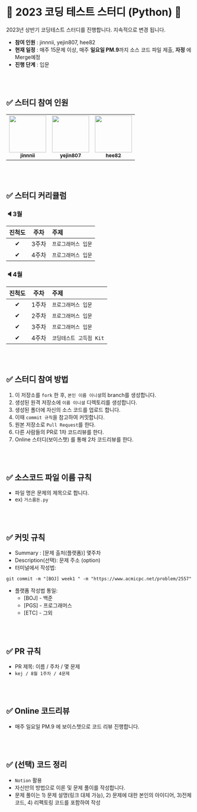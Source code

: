 <div align=center>
</div>

# 💯 2023 코딩 테스트 스터디 (Python) 💯
2023년 상반기 코딩테스트 스터디를 진행합니다. 지속적으로 변경 됩니다.
* **참여 인원** : jinnnii, yejin807, hee82
* **현재 일정** : 매주 15문제 이상, 매주 **일요일 PM.9**까지 소스 코드 파일 제출, **자정** 에 Merge예정
* **진행 단계** : 입문

<br />
<br />

## ✅ 스터디 참여 인원
<table>
<tr>
<td align="center"><a href="https://github.com/jinnnii"><img src="https://avatars.githubusercontent.com/u/55618713?v=4" width="100px;" alt=""/><br /><sub><b>jinnnii</b></sub></a><br /></td>
<td align="center"><a href="https://github.com/yejin807"><img src="https://avatars.githubusercontent.com/u/57592501?v=4" width="100px;" alt=""/> <br /><sub><b>yejin807</b></sub></a><br /></td>
<td align="center"><a href="https://github.com/hee82"><img src="https://avatars.githubusercontent.com/u/83055150?v=4" width="100px;" alt=""/> <br /><sub><b>hee82</b></sub></a><br /></td>
</tr>
</table>

<br />
<br />

## ✅ 스터디 커리큘럼

### 🔈3월

| 진척도 | 주차  | 주제        |
| :----: | :---: | :---------- |
|   ✔    | 3주차 | `프로그래머스 입문`      |
|   ✔   | 4주차 | `프로그래머스 입문`       |

### 🔈4월

| 진척도 | 주차  | 주제        |
| :----: | :---: | :---------- |
|   ✔    | 1주차 | `프로그래머스 입문`      |
|   ✔   | 2주차 | `프로그래머스 입문`       |
|   ✔   | 3주차 | `프로그래머스 입문`       |
|   ✔   | 4주차 | `코딩테스트 고득점 Kit`       |

<br />
<br />

## ✅ 스터디 참여 방법
1. 이 저장소를 `fork` 한 후, `본인 이름 이니셜`의 branch를 생성합니다.
2. 생성된 원격 저장소에 `이름 이니셜` 디렉토리를 생성합니다.
3. 생성된 폴더에 자신의 소스 코드를 업로드 합니다.
4. 이때 `commit 규칙`을 참고하여 커밋합니다.
5. 원본 저장소로 `Pull Request`를 한다.
6. 다른 사람들의 PR로 1차 코드리뷰를 한다.
7. Online 스터디(보이스챗) 를 통해 2차 코드리뷰를 한다.

<br />
<br />

## ✅ 소스코드 파일 이름 규칙
- 파일 명은 문제의 제목으로 합니다.
- ex) `거스름돈.py`

<br />
<br />

## ✅ 커밋 규칙
- Summary :  [문제 출처(플랫폼)] 몇주차
- Description(선택): 문제 주소 (option)
- 터미널에서 작성법: 
```
git commit -m "[BOJ] week1 " -m "https://www.acmicpc.net/problem/2557"
```
- 플랫폼 작성법 통일: 
  * [BOJ] - 백준 
  * [PGS] - 프로그래머스
  * [ETC] - 그외

<br />
<br />

## ✅ PR 규칙
- PR 제목: 이름 / 주차 / 몇 문제
-  ```kej / 8월 1주차 / 4문제 ```


<br />
<br />

## ✅ Online 코드리뷰
- 매주 일요일 PM.9 에 보이스챗으로 코드 리뷰 진행합니다.

<br />
<br />

## ✅ (선택) 코드 정리
- `Notion` 활용
- 자신만의 방법으로 이론 및 문제 풀이를 작성합니다.
- 문제 풀이는 1) 문제 설명(링크 대체 가능), 2) 문제에 대한 본인의 아이디어, 3)전체 코드, 4) 리펙토링 코드를 포함하여 작성


<br />
<br />

